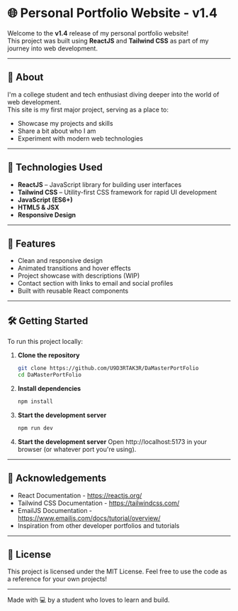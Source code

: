 # 🌐 Personal Portfolio Website - v1.4

Welcome to the **v1.4** release of my personal portfolio website!  
This project was built using **ReactJS** and **Tailwind CSS** as part of my journey into web development.

---

## 📌 About

I'm a college student and tech enthusiast diving deeper into the world of web development.  
This site is my first major project, serving as a place to:

- Showcase my projects and skills
- Share a bit about who I am
- Experiment with modern web technologies

---

## 🚀 Technologies Used

- **ReactJS** – JavaScript library for building user interfaces  
- **Tailwind CSS** – Utility-first CSS framework for rapid UI development  
- **JavaScript (ES6+)**  
- **HTML5 & JSX**  
- **Responsive Design**

---

## 🔧 Features

- Clean and responsive design
- Animated transitions and hover effects
- Project showcase with descriptions (WIP)
- Contact section with links to email and social profiles
- Built with reusable React components

---

## 🛠️ Getting Started

To run this project locally:

1. **Clone the repository**
   ```bash
   git clone https://github.com/U9D3RTAK3R/DaMasterPortFolio
   cd DaMasterPortFolio
2. **Install dependencies**
   ```bash
   npm install
3. **Start the development server**
   ```bash
   npm run dev
3. **Start the development server**
   Open http://localhost:5173 in your browser (or whatever port you're using).

---

## 🙌 Acknowledgements

- React Documentation - https://reactjs.org/
- Tailwind CSS Documentation - https://tailwindcss.com/
- EmailJS Documentation - https://www.emailjs.com/docs/tutorial/overview/
- Inspiration from other developer portfolios and tutorials

---

## 📄 License
This project is licensed under the MIT License.
Feel free to use the code as a reference for your own projects!

---

Made with 💻 by a student who loves to learn and build.
